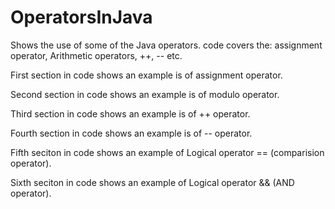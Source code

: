 # OperatorsInJava
Shows the use of some of the Java operators.  code covers the: assignment operator, Arithmetic operators, ++, -- etc. 

First section in code shows an example is of assignment operator. 

Second section in code shows an example is of modulo operator. 

Third section in code shows an example is of ++ operator. 

Fourth section in code shows an example is of -- operator. 

Fifth seciton in code shows an example of Logical operator == (comparision operator).

Sixth seciton in code shows an example of Logical operator && (AND operator).


